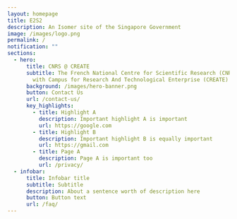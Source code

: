 ```yaml
---
layout: homepage
title: E2S2
description: An Isomer site of the Singapore Government
image: /images/logo.png
permalink: /
notification: ""
sections:
  - hero:
      title: CNRS @ CREATE
      subtitle: The French National Centre for Scientific Research (CNRS) partnership
        with Campus for Research And Technological Enterprise (CREATE)
      background: /images/hero-banner.png
      button: Contact Us
      url: /contact-us/
      key_highlights:
        - title: Highlight A
          description: Important highlight A is important
          url: https://google.com
        - title: Highlight B
          description: Important highlight B is equally important
          url: https://gmail.com
        - title: Page A
          description: Page A is important too
          url: /privacy/
  - infobar:
      title: Infobar title
      subtitle: Subtitle
      description: About a sentence worth of description here
      button: Button text
      url: /faq/
---
```

